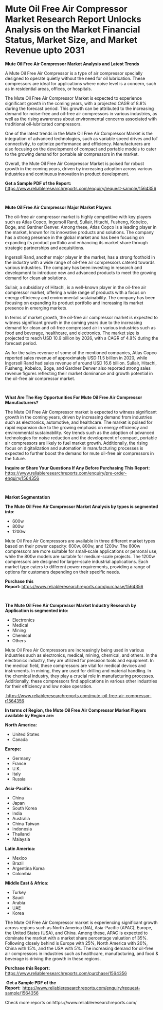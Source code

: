 <p><h1>Mute Oil Free Air Compressor Market Research Report Unlocks Analysis on the Market Financial Status, Market Size, and Market Revenue upto 2031</h1></p><p><strong>Mute Oil Free Air Compressor Market Analysis and Latest Trends</strong></p>
<p><p>A Mute Oil Free Air Compressor is a type of air compressor specially designed to operate quietly without the need for oil lubrication. These compressors are ideal for applications where noise level is a concern, such as in residential areas, offices, or hospitals.</p><p>The Mute Oil Free Air Compressor Market is expected to experience significant growth in the coming years, with a projected CAGR of 8.8% during the forecast period. This growth can be attributed to the increasing demand for noise-free and oil-free air compressors in various industries, as well as the rising awareness about environmental concerns associated with traditional oil-lubricated compressors.</p><p>One of the latest trends in the Mute Oil Free Air Compressor Market is the integration of advanced technologies, such as variable speed drives and IoT connectivity, to optimize performance and efficiency. Manufacturers are also focusing on the development of compact and portable models to cater to the growing demand for portable air compressors in the market.</p><p>Overall, the Mute Oil Free Air Compressor Market is poised for robust growth in the coming years, driven by increasing adoption across various industries and continuous innovation in product development.</p></p>
<p><strong>Get a Sample PDF of the Report:&nbsp;</strong> <a href="https://www.reliableresearchreports.com/enquiry/request-sample/1564356">https://www.reliableresearchreports.com/enquiry/request-sample/1564356</a></p>
<p>&nbsp;</p>
<p><strong>Mute Oil Free Air Compressor Major Market Players</strong></p>
<p><p>The oil-free air compressor market is highly competitive with key players such as Atlas Copco, Ingersoll Rand, Sullair, Hitachi, Fusheng, Kobelco, Boge, and Gardner Denver. Among these, Atlas Copco is a leading player in the market, known for its innovative products and solutions. The company has a strong presence in the global market and has been focusing on expanding its product portfolio and enhancing its market share through strategic partnerships and acquisitions.</p><p>Ingersoll Rand, another major player in the market, has a strong foothold in the industry with a wide range of oil-free air compressors catered towards various industries. The company has been investing in research and development to introduce new and advanced products to meet the growing demand for clean air solutions.</p><p>Sullair, a subsidiary of Hitachi, is a well-known player in the oil-free air compressor market, offering a wide range of products with a focus on energy efficiency and environmental sustainability. The company has been focusing on expanding its product portfolio and increasing its market presence in emerging markets.</p><p>In terms of market growth, the oil-free air compressor market is expected to witness significant growth in the coming years due to the increasing demand for clean and oil-free compressed air in various industries such as food and beverage, healthcare, and electronics. The market size is projected to reach USD 10.6 billion by 2026, with a CAGR of 4.8% during the forecast period.</p><p>As for the sales revenue of some of the mentioned companies, Atlas Copco reported sales revenue of approximately USD 11.5 billion in 2020, while Ingersoll Rand had sales revenue of around USD 16.6 billion. Sullair, Hitachi, Fusheng, Kobelco, Boge, and Gardner Denver also reported strong sales revenue figures reflecting their market dominance and growth potential in the oil-free air compressor market.</p></p>
<p>&nbsp;</p>
<p><strong>What Are The Key Opportunities For Mute Oil Free Air Compressor Manufacturers?</strong></p>
<p><p>The Mute Oil Free Air Compressor market is expected to witness significant growth in the coming years, driven by increasing demand from industries such as electronics, automotive, and healthcare. The market is poised for rapid expansion due to the growing emphasis on energy efficiency and environmental sustainability. Key trends such as the adoption of advanced technologies for noise reduction and the development of compact, portable air compressors are likely to fuel market growth. Additionally, the rising focus on digitalization and automation in manufacturing processes is expected to further boost the demand for mute oil-free air compressors in the future.</p></p>
<p><strong>Inquire or Share Your Questions If Any Before Purchasing This Report:</strong> <a href="https://www.reliableresearchreports.com/enquiry/pre-order-enquiry/1564356">https://www.reliableresearchreports.com/enquiry/pre-order-enquiry/1564356</a></p>
<p>&nbsp;</p>
<p><strong>Market Segmentation</strong></p>
<p><strong>The Mute Oil Free Air Compressor Market Analysis by types is segmented into:</strong></p>
<p><ul><li>600w</li><li>800w</li><li>1200w</li></ul></p>
<p><p>Mute Oil Free Air Compressors are available in three different market types based on their power capacity: 600w, 800w, and 1200w. The 600w compressors are more suitable for small-scale applications or personal use, while the 800w models are suitable for medium-scale projects. The 1200w compressors are designed for larger-scale industrial applications. Each market type caters to different power requirements, providing a range of options for customers depending on their specific needs.</p></p>
<p><strong>Purchase this Report:&nbsp;</strong><a href="https://www.reliableresearchreports.com/purchase/1564356">https://www.reliableresearchreports.com/purchase/1564356</a></p>
<p>&nbsp;</p>
<p><strong>The Mute Oil Free Air Compressor Market Industry Research by Application is segmented into:</strong></p>
<p><ul><li>Electronics</li><li>Medical</li><li>Mining</li><li>Chemical</li><li>Others</li></ul></p>
<p><p>Mute Oil Free Air Compressors are increasingly being used in various industries such as electronics, medical, mining, chemical, and others. In the electronics industry, they are utilized for precision tools and equipment. In the medical field, these compressors are vital for medical devices and instruments. In mining, they are used for drilling and material handling. In the chemical industry, they play a crucial role in manufacturing processes. Additionally, these compressors find applications in various other industries for their efficiency and low noise operation.</p></p>
<p><a href="https://www.reliableresearchreports.com/mute-oil-free-air-compressor-r1564356">&nbsp;https://www.reliableresearchreports.com/mute-oil-free-air-compressor-r1564356</a></p>
<p><strong>In terms of Region, the Mute Oil Free Air Compressor Market Players available by Region are:</strong></p>
<p>
    <p> <strong> North America: </strong>
        <ul>
            <li>United States</li>
            <li>Canada</li>
        </ul>
        </p> 
    <p> <strong> Europe: </strong>
        <ul>
            <li>Germany</li>
            <li>France</li>
            <li>U.K.</li>
            <li>Italy</li>
            <li>Russia</li>
        </ul>
        </p> 
    <p> <strong> Asia-Pacific: </strong>
        <ul>
            <li>China</li>
            <li>Japan</li>
            <li>South Korea</li>
            <li>India</li>
            <li>Australia</li>
            <li>China Taiwan</li>
            <li>Indonesia</li>
            <li>Thailand</li>
            <li>Malaysia</li>
        </ul>
        </p> 
    <p> <strong> Latin America: </strong>
        <ul>
            <li>Mexico</li>
            <li>Brazil</li>
            <li>Argentina Korea</li>
            <li>Colombia</li>
        </ul>
        </p> 
    <p> <strong> Middle East & Africa: </strong>
        <ul>
            <li>Turkey</li>
            <li>Saudi</li>
            <li>Arabia</li>
            <li>UAE</li>
            <li>Korea</li>
        </ul>
    </p>
    </p>
<p><p>The Mute Oil Free Air Compressor market is experiencing significant growth across regions such as North America (NA), Asia-Pacific (APAC), Europe, the United States (USA), and China. Among these, APAC is expected to dominate the market with a market share percentage valuation of 35%. Following closely behind is Europe with 25%, North America with 20%, China with 15%, and the USA with 5%. The increasing demand for oil-free air compressors in industries such as healthcare, manufacturing, and food & beverage is driving the growth in these regions.</p></p>
<p><strong>Purchase this Report: </strong><a href="https://www.reliableresearchreports.com/purchase/1564356">https://www.reliableresearchreports.com/purchase/1564356</a></p>
<p>&nbsp;<strong>Get a Sample PDF of the Report:&nbsp;&nbsp;</strong><a href="https://www.reliableresearchreports.com/enquiry/request-sample/1564356">https://www.reliableresearchreports.com/enquiry/request-sample/1564356</a></p>
<p><strong></strong></p>
<p>Check more reports on https://www.reliableresearchreports.com/</p>